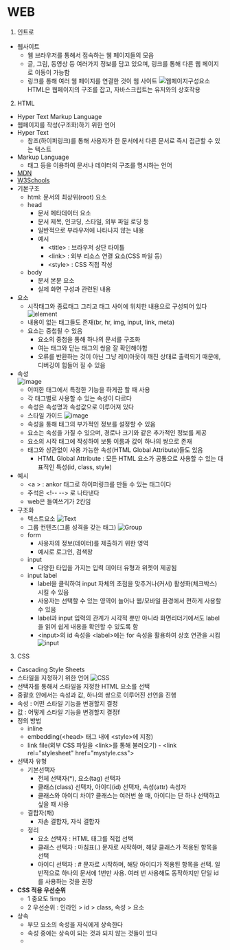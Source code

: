 # WEB
1. 인트로
- 웹사이트
  - 웹 브라우저를 통해서 접속하는 웹 페이지들의 모음
  - 글, 그림, 동영상 등 여러가지 정보를 담고 있으며, 링크를 통해 다른 웹 페이지로 이동이 가능함
  - 링크를 통해 여러 웹 페이지를 연결한 것이 웹 사이트
  ![웹페이지구성요소](https://user-images.githubusercontent.com/122499274/223284616-e4aeb93e-c780-4e89-aca4-db13b1969e12.png)
    HTML은 웹페이지의 구조를 잡고, 자바스크립트는 유저와의 상호작용

2. HTML
- Hyper Text Markup Language
- 웹페이지를 작성(구조화)하기 위한 언어
- Hyper Text
  - 참조(하이퍼링크)를 통해 사용자가 한 문서에서 다른 문서로 즉시 접근할 수 있는 텍스트
- Markup Language
  - 태그 등을 이용하여 문서나 데이터의 구조를 명시하는 언어
- [MDN](https://developer.mozilla.org/ko/)
- [W3Schools](https://www.w3schools.com/)
- 기본구조
  - html: 문서의 최상위(root) 요소
  - head
    - 문서 메타데이터 요소
    - 문서 제목, 인코딩, 스타일, 외부 파일 로딩 등
    - 일반적으로 부라우저에 나타나지 않는 내용
    - 예시
      - \<title> : 브라우저 상단 타이틀
      - \<link> : 외부 리소스 연결 요소(CSS 파일 등)
      - \<style> : CSS 직접 작성
  - body 
    - 문서 본문 요소
    - 실제 화면 구성과 관련된 내용
- 요소
  - 시작태그와 종료태그 그리고 태그 사이에 위치한 내용으로 구성되어 있다
    ![element](https://user-images.githubusercontent.com/122499274/223286518-d76c3e2f-ed8e-45fc-b1ec-cd7d1eaa804e.png)
  - 내용이 없는 태그들도 존재(br, hr, img, input, link, meta)
  - 요소는 중첩될 수 있음
    - 요소의 중첩을 통해 하나의 문서를 구조화
    - 여는 태그와 닫는 태그의 쌍을 잘 확인해야함
    - 오류를 반환하는 것이 아닌 그냥 레이아웃이 깨진 상태로 출력되기 때문에, 디버깅이 힘들어 질 수 있음
- 속성  
  ![image](https://user-images.githubusercontent.com/122499274/223287112-c21e8b06-257f-4f7e-be7e-02b5b0230fcd.png)
  - 어떠한 태그에서 특정한 기능을 하게끔 할 때 사용
  - 각 태그별로 사용할 수 있는 속성이 다르다
  - 속성은 속성명과 속성값으로 이루어져 있다
  - 스타일 가이드
    ![image](https://user-images.githubusercontent.com/122499274/223287373-dbffdf9d-fb3c-4df6-aa74-51745b046953.png) 
  - 속성을 통해 태그의 부가적인 정보를 설정할 수 있음
  - 요소는 속성을 가질 수 있으며, 경로나 크기와 같은 추가적인 정보를 제공
  - 요소의 시작 태그에 작성하여 보통 이름과 값이 하나의 쌍으로 존재
  - 태그와 상관없이 사용 가능한 속성(HTML Global Attribute)들도 있음
    - HTML Global Attribute : 모든 HTML 요소가 공통으로 사용할 수 있는 대표적인 특성(id, class, style)
- 예시
  - \<a > : ankor 태그로 하이퍼링크를 만들 수 있는 태그이다
  - 주석은 \<!-- --> 로 나타낸다
  - web은 들여쓰기가 2칸임
- 구조화
  - 텍스트요소
  ![Text](https://user-images.githubusercontent.com/122499274/223290611-443cf42d-9ae9-457d-92ea-3d47740e578c.png)
  - 그룹 컨텐츠(그룹 성격을 갖는 태그)
   ![Group](https://user-images.githubusercontent.com/122499274/223291976-f5d25bf9-32b5-402e-89e5-35ca9c01c13e.png)
  - form
    - 사용자의 정보(데이터)를 제출하기 위한 영역
    - 예시로 로그인, 검색창
  - input 
    - 다양한 타입을 가지는 입력 데이터 유형과 위젯이 제공됨
  - input label
    - label을 클릭하여 input 자체의 초점을 맞추거나(커서) 활성화(체크박스) 시킬 수 있음
    - 사용자는 선택할 수 있는 영역이 늘어나 웹/모바일 환경에서 편하게 사용할 수 있음
    - label과 input 입력의 관계가 시각적 뿐만 아니라 화면리더기에서도 label을 읽어 쉽게 내용을 확인할 수 있도록 함
    - \<input>의 id 속성을 \<label>에는 for 속성을 활용하여 상호 연관을 시킴
     ![input](https://user-images.githubusercontent.com/122499274/223293172-12fc0d71-087c-461b-aaff-0eb9bce5c64c.png)


3. CSS
- Cascading Style Sheets
- 스타일을 지정하기 위한 언어
![CSS](https://user-images.githubusercontent.com/122499274/223294581-98eb6e68-48fe-4286-ae13-ffb8df635e76.png)
- 선택자를 통해서 스타일을 지정한 HTML 요소를 선택
- 중괄호 안에서는 속성과 값, 하나의 쌍으로 이루어진 선언을 진행
- 속성 : 어떤 스타일 기능을 변경할지 결정
- 값 : 어떻게 스타일 기능을 변경할지 결정f
- 정의 방법
  - inline
  - embedding(\<head> 태그 내에 \<style>에 지정)
  - link file(외부 CSS 파일을 \<link>를 통해 불러오기) - \<link rel="stylesheet" href="mystyle.css">
- 선택자 유형
  - 기본선택자
    - 전체 선택자(*), 요소(tag) 선택자
    - 클래스(class) 선택자, 아이디(id) 선택자, 속성(attr) 속성자
    - 클래스와 아이디 차이? 클래스는 여러번 쓸 때, 아이디는 단 하나 선택하고 싶을 때 사용
  - 결합자(채)
    - 자손 결합자, 자식 결합자
  - 정리
    - 요소 선택자 : HTML 태그를 직접 선택
    - 클래스 선택자 : 마침표(.) 문자로 시작하며, 해당 클래스가 적용된 항목을 선택
    - 아이디 선택자 : # 문자로 시작하며, 해당 아이디가 적용된 항목을 선택. 일반적으로 하나의 문서에 1번만 사용. 여러 번 사용해도 동작하지만 단일 id를 사용하는 것을 권장
- **CSS 적용 우선순위**
  - 1 중요도 !impo 
  - 2 우선순위 : 인라인 > id > class, 속성 > 요소
- 상속
  - 부모 요소의 속성을 자식에게 상속한다
  - 속성 중에는 상속이 되는 것과 되지 않는 것들이 있다
  - 
 